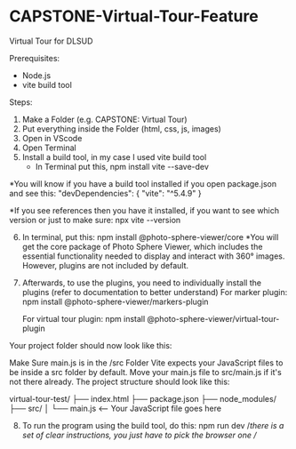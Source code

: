 # CAPSTONE-Virtual-Tour-Feature
Virtual Tour for DLSUD

Prerequisites:
- Node.js
- vite build tool

Steps:

1. Make a Folder (e.g. CAPSTONE: Virtual Tour)
2. Put everything inside the Folder (html, css, js, images)
3. Open in VScode
4. Open Terminal
5. Install a build tool, in my case I used vite build tool
   - In Terminal put this, npm install vite --save-dev

*You will know if you have a build tool installed if you open package.json and see this:
"devDependencies": {
    "vite": "^5.4.9"
  }

*If you see references then you have it installed, if you want to see which version or just to make sure: npx vite --version

6. In terminal, put this: npm install @photo-sphere-viewer/core
*You will get the core package of Photo Sphere Viewer, which includes the essential functionality needed to display and interact with 360° images. However, plugins are not included by default.

7. Afterwards, to use the plugins, you need to individually install the plugins (refer to documentation to better understand)
   For marker plugin:
   npm install @photo-sphere-viewer/markers-plugin

   For virtual tour plugin:
   npm install @photo-sphere-viewer/virtual-tour-plugin


Your project folder should now look like this:
  
Make Sure main.js is in the /src Folder
Vite expects your JavaScript files to be inside a src folder by default. Move your main.js file to src/main.js if it's not there already. The project structure should look like this:

virtual-tour-test/
├── index.html
├── package.json
├── node_modules/
├── src/
│   └── main.js      <-- Your JavaScript file goes here


8. To run the program using the build tool, do this:
   npm run dev  /*there is a set of clear instructions, you just have to pick the browser one /*
 
  
